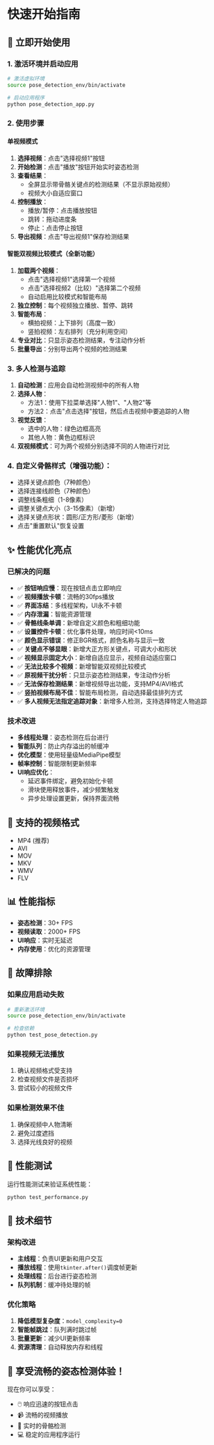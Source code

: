 # 快速开始指南

## 🚀 立即开始使用

### 1. 激活环境并启动应用
```bash
# 激活虚拟环境
source pose_detection_env/bin/activate

# 启动应用程序
python pose_detection_app.py
```

### 2. 使用步骤

#### 单视频模式
1. **选择视频**：点击"选择视频1"按钮
2. **开始检测**：点击"播放"按钮开始实时姿态检测
3. **查看结果**：
   - 全屏显示带骨骼关键点的检测结果（不显示原始视频）
   - 视频大小自适应窗口
4. **控制播放**：
   - 播放/暂停：点击播放按钮
   - 跳转：拖动进度条
   - 停止：点击停止按钮
5. **导出视频**：点击"导出视频1"保存检测结果

#### 智能双视频比较模式（全新功能）
1. **加载两个视频**：
   - 点击"选择视频1"选择第一个视频
   - 点击"选择视频2（比较）"选择第二个视频
   - 自动启用比较模式和智能布局
2. **独立控制**：每个视频独立播放、暂停、跳转
3. **智能布局**：
   - 横拍视频：上下排列（高度一致）
   - 竖拍视频：左右排列（充分利用空间）
4. **专业对比**：只显示姿态检测结果，专注动作分析
5. **批量导出**：分别导出两个视频的检测结果

### 3. 多人检测与追踪
1. **自动检测**：应用会自动检测视频中的所有人物
2. **选择人物**：
   - 方法1：使用下拉菜单选择"人物1"、"人物2"等
   - 方法2：点击"点击选择"按钮，然后点击视频中要追踪的人物
3. **视觉反馈**：
   - 选中的人物：绿色边框高亮
   - 其他人物：黄色边框标识
4. **双视频模式**：可为两个视频分别选择不同的人物进行对比

### 4. 自定义骨骼样式（增强功能）：
   - 选择关键点颜色（7种颜色）
   - 选择连接线颜色（7种颜色）
   - 调整线条粗细（1-8像素）
   - 调整关键点大小（3-15像素）（新增）
   - 选择关键点形状：圆形/正方形/菱形（新增）
   - 点击"重置默认"恢复设置

## ✨ 性能优化亮点

### 已解决的问题
- ✅ **按钮响应慢**：现在按钮点击立即响应
- ✅ **视频播放卡顿**：流畅的30fps播放
- ✅ **界面冻结**：多线程架构，UI永不卡顿
- ✅ **内存泄漏**：智能资源管理
- ✅ **骨骼线条单调**：新增自定义颜色和粗细功能
- ✅ **设置控件卡顿**：优化事件处理，响应时间<10ms
- ✅ **颜色显示错误**：修正BGR格式，颜色名称与显示一致
- ✅ **关键点不够显眼**：新增大正方形关键点，可调大小和形状
- ✅ **视频显示固定大小**：新增自适应显示，视频自动适应窗口
- ✅ **无法比较多个视频**：新增智能双视频比较模式
- ✅ **原视频干扰分析**：只显示姿态检测结果，专注动作分析
- ✅ **无法保存检测结果**：新增视频导出功能，支持MP4/AVI格式
- ✅ **竖拍视频布局不佳**：智能布局检测，自动选择最佳排列方式
- ✅ **多人视频无法指定追踪对象**：新增多人检测，支持选择特定人物追踪

### 技术改进
- **多线程处理**：姿态检测在后台进行
- **智能队列**：防止内存溢出的帧缓冲
- **优化模型**：使用轻量级MediaPipe模型
- **帧率控制**：智能限制更新频率
- **UI响应优化**：
  - 延迟事件绑定，避免初始化卡顿
  - 滑块使用释放事件，减少频繁触发
  - 异步处理设置更新，保持界面流畅

## 🎯 支持的视频格式
- MP4 (推荐)
- AVI
- MOV
- MKV
- WMV
- FLV

## 📊 性能指标
- **姿态检测**：30+ FPS
- **视频读取**：2000+ FPS
- **UI响应**：实时无延迟
- **内存使用**：优化的资源管理

## 🔧 故障排除

### 如果应用启动失败
```bash
# 重新激活环境
source pose_detection_env/bin/activate

# 检查依赖
python test_pose_detection.py
```

### 如果视频无法播放
1. 确认视频格式受支持
2. 检查视频文件是否损坏
3. 尝试较小的视频文件

### 如果检测效果不佳
1. 确保视频中人物清晰
2. 避免过度遮挡
3. 选择光线良好的视频

## 🧪 性能测试
运行性能测试来验证系统性能：
```bash
python test_performance.py
```

## 📝 技术细节

### 架构改进
- **主线程**：负责UI更新和用户交互
- **播放线程**：使用`tkinter.after()`调度帧更新
- **处理线程**：后台进行姿态检测
- **队列机制**：缓冲待处理的帧

### 优化策略
1. **降低模型复杂度**：`model_complexity=0`
2. **智能帧跳过**：队列满时跳过帧
3. **批量更新**：减少UI更新频率
4. **资源清理**：自动释放内存和线程

## 🎉 享受流畅的姿态检测体验！

现在你可以享受：
- 🖱️ 响应迅速的按钮点击
- 📹 流畅的视频播放
- 🦴 实时的骨骼检测
- 💻 稳定的应用程序运行
